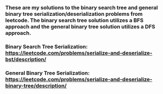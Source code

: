 ### These are my solutions to the binary search tree and general binary tree serialization/deserialization problems from leetcode. The binary search tree solution utilizes a BFS approach and the general binary tree solution utilizes a DFS approach.
### Binary Search Tree Serialization: https://leetcode.com/problems/serialize-and-deserialize-bst/description/ 
### General Binary Tree Serialization: https://leetcode.com/problems/serialize-and-deserialize-binary-tree/description/ 
